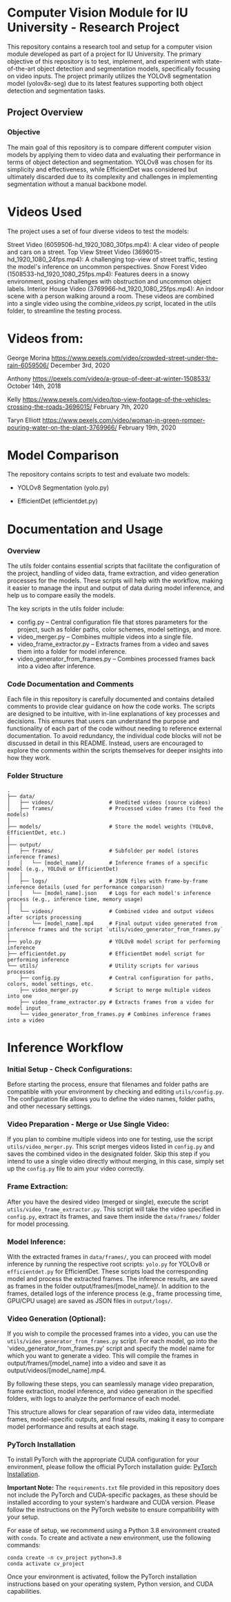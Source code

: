 # Computer Vision Module for IU University - Research Project

This repository contains a research tool and setup for a computer vision module developed as part of a project for IU University. The primary objective of this repository is to test, implement, and experiment with state-of-the-art object detection and segmentation models, specifically focusing on video inputs. The project primarily utilizes the YOLOv8 segmentation model (yolov8x-seg) due to its latest features supporting both object detection and segmentation tasks.

## Project Overview
### Objective
The main goal of this repository is to compare different computer vision models by applying them to video data and evaluating their performance in terms of object detection and segmentation. YOLOv8 was chosen for its simplicity and effectiveness, while EfficientDet was considered but ultimately discarded due to its complexity and challenges in implementing segmentation without a manual backbone model.

# Videos Used
The project uses a set of four diverse videos to test the models:

Street Video (6059506-hd_1920_1080_30fps.mp4): A clear video of people and cars on a street.
Top View Street Video (3696015-hd_1920_1080_24fps.mp4): A challenging top-view of street traffic, testing the model's inference on uncommon perspectives.
Snow Forest Video (1508533-hd_1920_1080_25fps.mp4): Features deers in a snowy environment, posing challenges with obstruction and uncommon object labels.
Interior House Video (3769966-hd_1920_1080_25fps.mp4): An indoor scene with a person walking around a room.
These videos are combined into a single video using the combine_videos.py script, located in the utils folder, to streamline the testing process.

# Videos from:

George Morina
https://www.pexels.com/video/crowded-street-under-the-rain-6059506/
December 3rd, 2020

Anthony
https://pexels.com/video/a-group-of-deer-at-winter-1508533/
October 14th, 2018

Kelly
https://www.pexels.com/video/top-view-footage-of-the-vehicles-crossing-the-roads-3696015/
February 7th, 2020

Taryn Elliott
https://www.pexels.com/video/woman-in-green-romper-pouring-water-on-the-plant-3769966/
February 19th, 2020


# Model Comparison
The repository contains scripts to test and evaluate two models:

- YOLOv8 Segmentation (yolo.py)

- EfficientDet (efficientdet.py)

# Documentation and Usage

### Overview

The utils folder contains essential scripts that facilitate the configuration of the project, handling of video data, frame extraction, and video generation processes for the models. These scripts will help with the workflow, making it easier to manage the input and output of data during model inference, and help us to compare easily the models.

The key scripts in the utils folder include:
- config.py – Central configuration file that stores parameters for the project, such as folder paths, color schemes, model settings, and more.
- video_merger.py – Combines multiple videos into a single file.
- video_frame_extractor.py – Extracts frames from a video and saves them into a folder for model inference.
- video_generator_from_frames.py – Combines processed frames back into a video after inference.

### Code Documentation and Comments

Each file in this repository is carefully documented and contains detailed comments to provide clear guidance on how the code works. The scripts are designed to be intuitive, with in-line explanations of key processes and decisions. This ensures that users can understand the purpose and functionality of each part of the code without needing to reference external documentation. To avoid redundancy, the individual code blocks will not be discussed in detail in this README. Instead, users are encouraged to explore the comments within the scripts themselves for deeper insights into how they work.

### Folder Structure

```
.
├── data/
│   ├── videos/                  # Unedited videos (source videos)
│   ├── frames/                  # Processed video frames (to feed the models)
│
├── models/                      # Store the model weights (YOLOv8, EfficientDet, etc.)
│
├── output/
│   ├── frames/                  # Subfolder per model (stores inference frames)
│   │   └── [model_name]/        # Inference frames of a specific model (e.g., YOLOv8 or EfficientDet)
│   │
│   ├── logs/                    # JSON files with frame-by-frame inference details (used for performance comparison)
│   │   └── [model_name].json    # Logs for each model's inference process (e.g., inference time, memory usage)
│   │
│   └── videos/                  # Combined video and output videos after scripts processing
│       └── [model_name].mp4     # Final output video generated from inference frames and the script `utils/video_generator_from_frames.py`
│
├── yolo.py                      # YOLOv8 model script for performing inference
├── efficientdet.py              # EfficientDet model script for performing inference
└── utils/                       # Utility scripts for various processes
    ├── config.py                # Central configuration for paths, colors, model settings, etc.
    ├── video_merger.py          # Script to merge multiple videos into one
    ├── video_frame_extractor.py # Extracts frames from a video for model input
    └── video_generator_from_frames.py # Combines inference frames into a video
```

# Inference Workflow

### Initial Setup - Check Configurations:
Before starting the process, ensure that filenames and folder paths are compatible with your environment by checking and editing `utils/config.py`. The configuration file allows you to define the video names, folder paths, and other necessary settings.

### Video Preparation - Merge or Use Single Video:
If you plan to combine multiple videos into one for testing, use the script `utils/video_merger.py`. This script merges videos listed in `config.py` and saves the combined video in the designated folder.
Skip this step if you intend to use a single video directly without merging, in this case, simply set up the `config.py` file to aim your video correctly.

### Frame Extraction:
After you have the desired video (merged or single), execute the script `utils/video_frame_extractor.py`. This script will take the video specified in `config.py`, extract its frames, and save them inside the `data/frames/` folder for model processing.

### Model Inference:
With the extracted frames in `data/frames/`, you can proceed with model inference by running the respective root scripts: `yolo.py` for YOLOv8 or `efficientdet.py` for EfficientDet.
These scripts load the corresponding model and process the extracted frames. The inference results, are saved as frames in the folder output/frames/[model_name]/.
In addition to the frames, detailed logs of the inference process (e.g., frame processing time, GPU/CPU usage) are saved as JSON files in `output/logs/`.

### Video Generation (Optional):
If you wish to compile the processed frames into a video, you can use the `utils/video_generator_from_frames.py` script.
For each model, go into the 'video_generator_from_frames.py' script and specify the model name for which you want to generate a video. This will compile the frames in output/frames/[model_name] into a video and save it as output/videos/[model_name].mp4.

By following these steps, you can seamlessly manage video preparation, frame extraction, model inference, and video generation in the specified folders, with logs to analyze the performance of each model.

This structure allows for clear separation of raw video data, intermediate frames, model-specific outputs, and final results, making it easy to compare model performance and results at each stage.

### PyTorch Installation

To install PyTorch with the appropriate CUDA configuration for your environment, please follow the official PyTorch installation guide: [PyTorch Installation](https://pytorch.org/get-started/locally/).

**Important Note:** The `requirements.txt` file provided in this repository does not include the PyTorch and CUDA-specific packages, as these should be installed according to your system's hardware and CUDA version. Please follow the instructions on the PyTorch website to ensure compatibility with your setup.

For ease of setup, we recommend using a Python 3.8 environment created with `conda`. To create and activate a new environment, use the following commands:

```
conda create -n cv_project python=3.8
conda activate cv_project
```

Once your environment is activated, follow the PyTorch installation instructions based on your operating system, Python version, and CUDA capabilities.